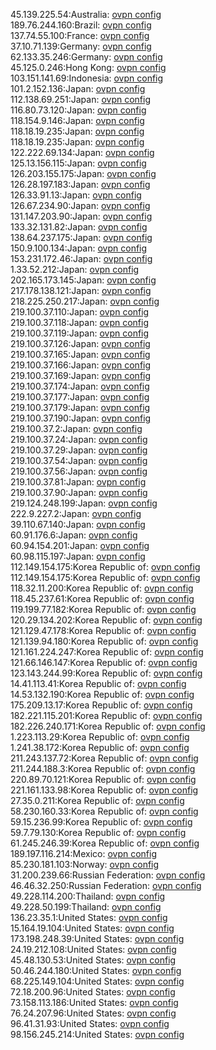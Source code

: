45.139.225.54:Australia: [ovpn config](vpn/45_139_225_54.ovpn)  
189.76.244.160:Brazil: [ovpn config](vpn/189_76_244_160.ovpn)  
137.74.55.100:France: [ovpn config](vpn/137_74_55_100.ovpn)  
37.10.71.139:Germany: [ovpn config](vpn/37_10_71_139.ovpn)  
62.133.35.246:Germany: [ovpn config](vpn/62_133_35_246.ovpn)  
45.125.0.246:Hong Kong: [ovpn config](vpn/45_125_0_246.ovpn)  
103.151.141.69:Indonesia: [ovpn config](vpn/103_151_141_69.ovpn)  
101.2.152.136:Japan: [ovpn config](vpn/101_2_152_136.ovpn)  
112.138.69.251:Japan: [ovpn config](vpn/112_138_69_251.ovpn)  
116.80.73.120:Japan: [ovpn config](vpn/116_80_73_120.ovpn)  
118.154.9.146:Japan: [ovpn config](vpn/118_154_9_146.ovpn)  
118.18.19.235:Japan: [ovpn config](vpn/118_18_19_235.ovpn)  
118.18.19.235:Japan: [ovpn config](vpn/118_18_19_235.ovpn)  
122.222.69.134:Japan: [ovpn config](vpn/122_222_69_134.ovpn)  
125.13.156.115:Japan: [ovpn config](vpn/125_13_156_115.ovpn)  
126.203.155.175:Japan: [ovpn config](vpn/126_203_155_175.ovpn)  
126.28.197.183:Japan: [ovpn config](vpn/126_28_197_183.ovpn)  
126.33.91.13:Japan: [ovpn config](vpn/126_33_91_13.ovpn)  
126.67.234.90:Japan: [ovpn config](vpn/126_67_234_90.ovpn)  
131.147.203.90:Japan: [ovpn config](vpn/131_147_203_90.ovpn)  
133.32.131.82:Japan: [ovpn config](vpn/133_32_131_82.ovpn)  
138.64.237.175:Japan: [ovpn config](vpn/138_64_237_175.ovpn)  
150.9.100.134:Japan: [ovpn config](vpn/150_9_100_134.ovpn)  
153.231.172.46:Japan: [ovpn config](vpn/153_231_172_46.ovpn)  
1.33.52.212:Japan: [ovpn config](vpn/1_33_52_212.ovpn)  
202.165.173.145:Japan: [ovpn config](vpn/202_165_173_145.ovpn)  
217.178.138.121:Japan: [ovpn config](vpn/217_178_138_121.ovpn)  
218.225.250.217:Japan: [ovpn config](vpn/218_225_250_217.ovpn)  
219.100.37.110:Japan: [ovpn config](vpn/219_100_37_110.ovpn)  
219.100.37.118:Japan: [ovpn config](vpn/219_100_37_118.ovpn)  
219.100.37.119:Japan: [ovpn config](vpn/219_100_37_119.ovpn)  
219.100.37.126:Japan: [ovpn config](vpn/219_100_37_126.ovpn)  
219.100.37.165:Japan: [ovpn config](vpn/219_100_37_165.ovpn)  
219.100.37.166:Japan: [ovpn config](vpn/219_100_37_166.ovpn)  
219.100.37.169:Japan: [ovpn config](vpn/219_100_37_169.ovpn)  
219.100.37.174:Japan: [ovpn config](vpn/219_100_37_174.ovpn)  
219.100.37.177:Japan: [ovpn config](vpn/219_100_37_177.ovpn)  
219.100.37.179:Japan: [ovpn config](vpn/219_100_37_179.ovpn)  
219.100.37.190:Japan: [ovpn config](vpn/219_100_37_190.ovpn)  
219.100.37.2:Japan: [ovpn config](vpn/219_100_37_2.ovpn)  
219.100.37.24:Japan: [ovpn config](vpn/219_100_37_24.ovpn)  
219.100.37.29:Japan: [ovpn config](vpn/219_100_37_29.ovpn)  
219.100.37.54:Japan: [ovpn config](vpn/219_100_37_54.ovpn)  
219.100.37.56:Japan: [ovpn config](vpn/219_100_37_56.ovpn)  
219.100.37.81:Japan: [ovpn config](vpn/219_100_37_81.ovpn)  
219.100.37.90:Japan: [ovpn config](vpn/219_100_37_90.ovpn)  
219.124.248.199:Japan: [ovpn config](vpn/219_124_248_199.ovpn)  
222.9.227.2:Japan: [ovpn config](vpn/222_9_227_2.ovpn)  
39.110.67.140:Japan: [ovpn config](vpn/39_110_67_140.ovpn)  
60.91.176.6:Japan: [ovpn config](vpn/60_91_176_6.ovpn)  
60.94.154.201:Japan: [ovpn config](vpn/60_94_154_201.ovpn)  
60.98.115.197:Japan: [ovpn config](vpn/60_98_115_197.ovpn)  
112.149.154.175:Korea Republic of: [ovpn config](vpn/112_149_154_175.ovpn)  
112.149.154.175:Korea Republic of: [ovpn config](vpn/112_149_154_175.ovpn)  
118.32.11.200:Korea Republic of: [ovpn config](vpn/118_32_11_200.ovpn)  
118.45.237.61:Korea Republic of: [ovpn config](vpn/118_45_237_61.ovpn)  
119.199.77.182:Korea Republic of: [ovpn config](vpn/119_199_77_182.ovpn)  
120.29.134.202:Korea Republic of: [ovpn config](vpn/120_29_134_202.ovpn)  
121.129.47.178:Korea Republic of: [ovpn config](vpn/121_129_47_178.ovpn)  
121.139.94.180:Korea Republic of: [ovpn config](vpn/121_139_94_180.ovpn)  
121.161.224.247:Korea Republic of: [ovpn config](vpn/121_161_224_247.ovpn)  
121.66.146.147:Korea Republic of: [ovpn config](vpn/121_66_146_147.ovpn)  
123.143.244.99:Korea Republic of: [ovpn config](vpn/123_143_244_99.ovpn)  
14.41.113.41:Korea Republic of: [ovpn config](vpn/14_41_113_41.ovpn)  
14.53.132.190:Korea Republic of: [ovpn config](vpn/14_53_132_190.ovpn)  
175.209.13.17:Korea Republic of: [ovpn config](vpn/175_209_13_17.ovpn)  
182.221.115.201:Korea Republic of: [ovpn config](vpn/182_221_115_201.ovpn)  
182.226.240.171:Korea Republic of: [ovpn config](vpn/182_226_240_171.ovpn)  
1.223.113.29:Korea Republic of: [ovpn config](vpn/1_223_113_29.ovpn)  
1.241.38.172:Korea Republic of: [ovpn config](vpn/1_241_38_172.ovpn)  
211.243.137.72:Korea Republic of: [ovpn config](vpn/211_243_137_72.ovpn)  
211.244.188.3:Korea Republic of: [ovpn config](vpn/211_244_188_3.ovpn)  
220.89.70.121:Korea Republic of: [ovpn config](vpn/220_89_70_121.ovpn)  
221.161.133.98:Korea Republic of: [ovpn config](vpn/221_161_133_98.ovpn)  
27.35.0.211:Korea Republic of: [ovpn config](vpn/27_35_0_211.ovpn)  
58.230.160.33:Korea Republic of: [ovpn config](vpn/58_230_160_33.ovpn)  
59.15.236.99:Korea Republic of: [ovpn config](vpn/59_15_236_99.ovpn)  
59.7.79.130:Korea Republic of: [ovpn config](vpn/59_7_79_130.ovpn)  
61.245.246.39:Korea Republic of: [ovpn config](vpn/61_245_246_39.ovpn)  
189.197.116.214:Mexico: [ovpn config](vpn/189_197_116_214.ovpn)  
85.230.181.103:Norway: [ovpn config](vpn/85_230_181_103.ovpn)  
31.200.239.66:Russian Federation: [ovpn config](vpn/31_200_239_66.ovpn)  
46.46.32.250:Russian Federation: [ovpn config](vpn/46_46_32_250.ovpn)  
49.228.114.200:Thailand: [ovpn config](vpn/49_228_114_200.ovpn)  
49.228.50.199:Thailand: [ovpn config](vpn/49_228_50_199.ovpn)  
136.23.35.1:United States: [ovpn config](vpn/136_23_35_1.ovpn)  
15.164.19.104:United States: [ovpn config](vpn/15_164_19_104.ovpn)  
173.198.248.39:United States: [ovpn config](vpn/173_198_248_39.ovpn)  
24.19.212.108:United States: [ovpn config](vpn/24_19_212_108.ovpn)  
45.48.130.53:United States: [ovpn config](vpn/45_48_130_53.ovpn)  
50.46.244.180:United States: [ovpn config](vpn/50_46_244_180.ovpn)  
68.225.149.104:United States: [ovpn config](vpn/68_225_149_104.ovpn)  
72.18.200.96:United States: [ovpn config](vpn/72_18_200_96.ovpn)  
73.158.113.186:United States: [ovpn config](vpn/73_158_113_186.ovpn)  
76.24.207.96:United States: [ovpn config](vpn/76_24_207_96.ovpn)  
96.41.31.93:United States: [ovpn config](vpn/96_41_31_93.ovpn)  
98.156.245.214:United States: [ovpn config](vpn/98_156_245_214.ovpn)  
